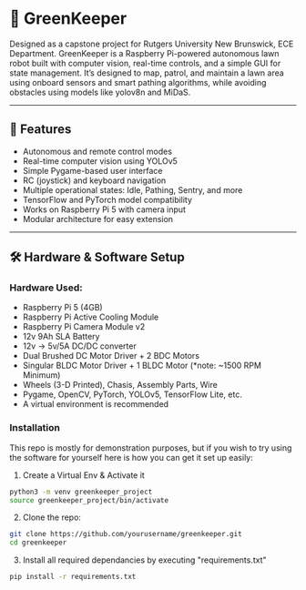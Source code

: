 # 🌿 GreenKeeper

Designed as a capstone project for Rutgers University New Brunswick, ECE Department. GreenKeeper is a Raspberry Pi-powered autonomous lawn robot built with computer vision, real-time controls, and a simple GUI for state management. It’s designed to map, patrol, and maintain a lawn area using onboard sensors and smart pathing algorithms, while avoiding obstacles using models like yolov8n and MiDaS. 

---

## 📸 Features

- Autonomous and remote control modes
- Real-time computer vision using YOLOv5
- Simple Pygame-based user interface
- RC (joystick) and keyboard navigation
- Multiple operational states: Idle, Pathing, Sentry, and more
- TensorFlow and PyTorch model compatibility
- Works on Raspberry Pi 5 with camera input
- Modular architecture for easy extension

---

## 🛠️ Hardware & Software Setup

### Hardware Used:

- Raspberry Pi 5 (4GB)
- Raspberry Pi Active Cooling Module
- Raspberry Pi Camera Module v2
- 12v 9Ah SLA Battery
- 12v -> 5v/5A DC/DC converter
- Dual Brushed DC Motor Driver + 2 BDC Motors
- Singular BLDC Motor Driver + 1 BLDC Motor (*note: ~1500 RPM Minimum)
- Wheels (3-D Printed), Chasis, Assembly Parts, Wire
- Pygame, OpenCV, PyTorch, YOLOv5, TensorFlow Lite, etc.
- A virtual environment is recommended

### Installation

This repo is mostly for demonstration purposes, but if you wish to try using the software for yourself here is how you can get it set up easily:

1. Create a Virtual Env & Activate it

```bash
python3 -m venv greenkeeper_project
source greenkeeper_project/bin/activate
```
2. Clone the repo:

```bash
git clone https://github.com/yourusername/greenkeeper.git
cd greenkeeper
```

3. Install all required dependancies by executing "requirements.txt" 

```bash
pip install -r requirements.txt
```


